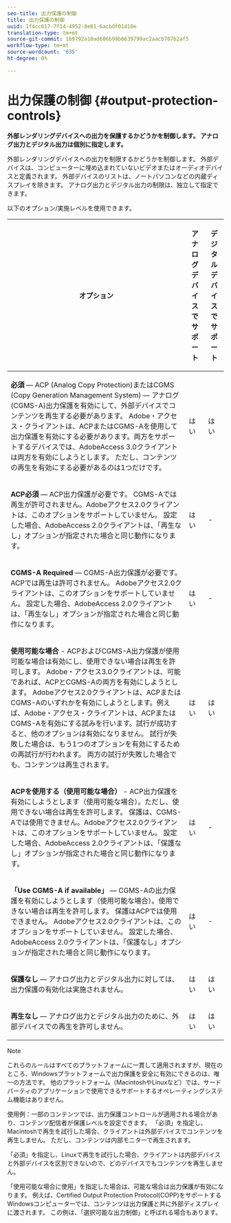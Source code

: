 ```yaml
---
seo-title: 出力保護の制御
title: 出力保護の制御
uuid: 1f4cc617-7f14-4952-8e61-6acbdf01d10e
translation-type: tm+mt
source-git-commit: 1b9792a10ad606b99b6639799ac2aacb707b2af5
workflow-type: tm+mt
source-wordcount: '635'
ht-degree: 0%

---
```



# 出力保護の制御 {#output-protection-controls}

**外部レンダリングデバイスへの出力を保護するかどうかを制御します。 アナログ出力とデジタル出力は個別に指定します。**

外部レンダリングデバイスへの出力を制限するかどうかを制御します。 外部デバイスは、コンピューターに埋め込まれていないビデオまたはオーディオデバイスと定義されます。 外部デバイスのリストは、ノートパソコンなどの内蔵ディスプレイを除きます。 アナログ出力とデジタル出力の制限は、独立して指定できます。

以下のオプション/実施レベルを使用できます。

<table frame="all" colsep="0" rowsep="1" id="adobetable_fvw_5fx_n4"> 
 <thead class="- topic/thead "> 
  <tr rowsep="1" class="- topic/row "> 
   <th colname="1" class="- topic/entry entry"> <p class="- topic/p ">オプション </p> </th> 
   <th colname="2" class="- topic/entry entry"> <p class="- topic/p ">アナログデバイスでサポート </p> </th> 
   <th colname="3" class="- topic/entry entry"> <p class="- topic/p ">デジタルデバイスでサポート </p> </th> 
  </tr> 
 </thead>
 <tbody class="- topic/tbody "> 
  <tr rowsep="1" class="- topic/row "> 
   <td colname="1" class="- topic/entry "> <p class="- topic/p "><b class="+ topic/ph hi-d/b ">必須</b> — ACP (Analog Copy Protection)またはCGMS (Copy Generation Management System) — アナログ(CGMS-A)出力保護を有効にして、外部デバイスでコンテンツを再生する必要があります。 Adobe・アクセス・クライアントは、ACPまたはCGMS-Aを使用して出力保護を有効にする必要があります。両方をサポートするデバイスでは、AdobeAccess 3.0クライアントは両方を有効にしようとします。 ただし、コンテンツの再生を有効にする必要があるのは1つだけです。 </p> </td> 
   <td colname="2" class="- topic/entry "> <p class="- topic/p ">はい </p> </td> 
   <td colname="3" class="- topic/entry "> <p class="- topic/p ">はい </p> </td> 
  </tr> 
  <tr rowsep="1" class="- topic/row "> 
   <td colname="1" class="- topic/entry "> <p class="- topic/p "><b class="+ topic/ph hi-d/b ">ACP必須</b> — ACP出力保護が必要です。 CGMS-Aでは再生が許可されません。Adobeアクセス2.0クライアントは、このオプションをサポートしていません。 設定した場合、AdobeAccess 2.0クライアントは、「再生なし」オプションが指定された場合と同じ動作になります。 </p> </td> 
   <td colname="2" class="- topic/entry "> <p class="- topic/p ">はい </p> </td> 
   <td colname="3" class="- topic/entry "> <p class="- topic/p ">- </p> </td> 
  </tr> 
  <tr rowsep="1" class="- topic/row "> 
   <td colname="1" class="- topic/entry "> <p class="- topic/p "><b class="+ topic/ph hi-d/b ">CGMS-A Required</b> — CGMS-A出力保護が必要です。 ACPでは再生は許可されません。 Adobeアクセス2.0クライアントは、このオプションをサポートしていません。 設定した場合、AdobeAccess 2.0クライアントは、「再生なし」オプションが指定された場合と同じ動作になります。 </p> </td> 
   <td colname="2" class="- topic/entry "> <p class="- topic/p ">はい </p> </td> 
   <td colname="3" class="- topic/entry "> <p class="- topic/p ">- </p> </td> 
  </tr> 
  <tr rowsep="1" class="- topic/row "> 
   <td colname="1" class="- topic/entry "> <p class="- topic/p "><b class="+ topic/ph hi-d/b ">使用可能な場合</b> - ACPおよびCGMS-A出力保護が使用可能な場合は有効にし、使用できない場合は再生を許可します。 Adobe・アクセス3.0クライアントは、可能であれば、ACPとCGMS-Aの両方を有効にしようとします。 Adobeアクセス2.0クライアントは、ACPまたはCGMS-Aのいずれかを有効にしようとします。例えば、Adobe・アクセス・クライアントは、ACPまたはCGMS-Aを有効にする試みを行います。試行が成功すると、他のオプションは有効になりません。 試行が失敗した場合は、もう1つのオプションを有効にするための再試行が行われます。 両方の試行が失敗した場合でも、コンテンツは再生されます。 </p> </td> 
   <td colname="2" class="- topic/entry "> <p class="- topic/p ">はい </p> </td> 
   <td colname="3" class="- topic/entry "> <p class="- topic/p ">はい </p> </td> 
  </tr> 
  <tr rowsep="1" class="- topic/row "> 
   <td colname="1" class="- topic/entry "> <p class="- topic/p "><b class="+ topic/ph hi-d/b ">ACPを使用する（使用可能な場合）</b> - ACP出力保護を有効にしようとします（使用可能な場合）。ただし、使用できない場合は再生を許可します。 保護は、CGMS-Aでは使用できません。Adobeアクセス2.0クライアントは、このオプションをサポートしていません。 設定した場合、AdobeAccess 2.0クライアントは、「保護なし」オプションが指定された場合と同じ動作になります。 </p> </td> 
   <td colname="2" class="- topic/entry "> <p class="- topic/p ">はい </p> </td> 
   <td colname="3" class="- topic/entry "> <p class="- topic/p ">- </p> </td> 
  </tr> 
  <tr rowsep="1" class="- topic/row "> 
   <td colname="1" class="- topic/entry "> <p class="- topic/p "><b class="+ topic/ph hi-d/b ">「Use CGMS-A if available」 </b>— CGMS-Aの出力保護を有効にしようとします（使用可能な場合）。使用できない場合は再生を許可します。 保護はACPでは使用できません。 Adobeアクセス2.0クライアントは、このオプションをサポートしていません。 設定した場合、AdobeAccess 2.0クライアントは、「保護なし」オプションが指定された場合と同じ動作になります。 </p> </td> 
   <td colname="2" class="- topic/entry "> <p class="- topic/p ">はい </p> </td> 
   <td colname="3" class="- topic/entry "> <p class="- topic/p ">- </p> </td> 
  </tr> 
  <tr rowsep="1" class="- topic/row "> 
   <td colname="1" class="- topic/entry "> <p class="- topic/p "><b class="+ topic/ph hi-d/b ">保護なし</b> — アナログ出力とデジタル出力に対しては、出力保護の有効化は実施されません。 </p> </td> 
   <td colname="2" class="- topic/entry "> <p class="- topic/p ">はい </p> </td> 
   <td colname="3" class="- topic/entry "> <p class="- topic/p ">はい </p> </td> 
  </tr> 
  <tr rowsep="0" class="- topic/row "> 
   <td colname="1" class="- topic/entry "> <p class="- topic/p "><b class="+ topic/ph hi-d/b ">再生なし</b> — アナログ出力とデジタル出力のために、外部デバイスでの再生を許可しません。 </p> </td> 
   <td colname="2" class="- topic/entry "> <p class="- topic/p ">はい </p> </td> 
   <td colname="3" class="- topic/entry "> <p class="- topic/p ">はい </p> </td> 
  </tr> 
 </tbody> 
</table>

>[!NOTE]
>
>これらのルールはすべてのプラットフォームに一貫して適用されますが、現在のところ、Windowsプラットフォームで出力保護を安全に有効にできるのは、唯一の方法です。 他のプラットフォーム（MacintoshやLinuxなど）では、サードパーティのアプリケーションで使用できるサポートするオペレーティングシステム機能はありません。

使用例：一部のコンテンツでは、出力保護コントロールが適用される場合があり、コンテンツ配信者が保護レベルを設定できます。 「必須」を指定し、Macintoshで再生を試行した場合、クライアントは外部デバイスでコンテンツを再生しません。 ただし、コンテンツは内部モニターで再生されます。

「必須」を指定し、Linuxで再生を試行した場合、クライアントは内部デバイスと外部デバイスを区別できないので、どのデバイスでもコンテンツを再生しません。

「使用可能な場合に使用」を指定した場合は、可能な場合は出力保護が有効になります。 例えば、Certified Output Protection Protocol(COPP)をサポートするWindowsコンピューターでは、コンテンツは出力保護と共に外部ディスプレイに渡されます。 この例は、「選択可能な出力制御」と呼ばれる場合もあります。

